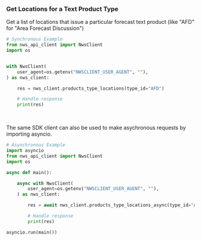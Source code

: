 <!-- Start SDK Example Usage [usage] -->
### Get Locations for a Text Product Type

Get a list of locations that issue a particular forecast text product (like "AFD" for "Area Forecast Discussion")

```python
# Synchronous Example
from nws_api_client import NwsClient
import os


with NwsClient(
    user_agent=os.getenv("NWSCLIENT_USER_AGENT", ""),
) as nws_client:

    res = nws_client.products_type_locations(type_id="AFD")

    # Handle response
    print(res)
```

</br>

The same SDK client can also be used to make asychronous requests by importing asyncio.
```python
# Asynchronous Example
import asyncio
from nws_api_client import NwsClient
import os

async def main():

    async with NwsClient(
        user_agent=os.getenv("NWSCLIENT_USER_AGENT", ""),
    ) as nws_client:

        res = await nws_client.products_type_locations_async(type_id="AFD")

        # Handle response
        print(res)

asyncio.run(main())
```
<!-- End SDK Example Usage [usage] -->